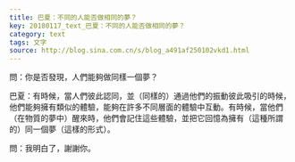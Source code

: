 ```yaml
---
title: 巴夏：不同的人能否做相同的夢？
key: 20180117_text_巴夏：不同的人能否做相同的夢？
category: text
tags: 文字
source: http://blog.sina.com.cn/s/blog_a491af250102vkd1.html
---
```


問：你是否發現，人們能夠做同樣一個夢？

巴夏：有時候，當人們彼此認同，並（同樣的）通過他們的振動彼此吸引的時候，他們能夠擁有類似的體驗，能夠在許多不同層面的體驗中互動。有時候，當他們（在物質的夢中）醒來時，他們會記住這些體驗，並把它回憶為擁有（這種所謂的）同一個夢（這樣的形式）。

問：我明白了，謝謝你。
